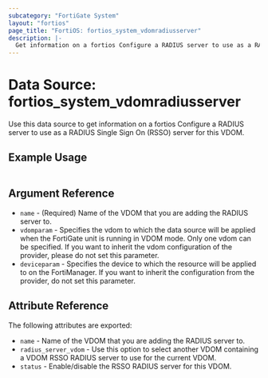 ```yaml
---
subcategory: "FortiGate System"
layout: "fortios"
page_title: "FortiOS: fortios_system_vdomradiusserver"
description: |-
  Get information on a fortios Configure a RADIUS server to use as a RADIUS Single Sign On (RSSO) server for this VDOM.
---
```


# Data Source: fortios_system_vdomradiusserver
Use this data source to get information on a fortios Configure a RADIUS server to use as a RADIUS Single Sign On (RSSO) server for this VDOM.


## Example Usage

```hcl

```

## Argument Reference

* `name` - (Required) Name of the VDOM that you are adding the RADIUS server to.
* `vdomparam` - Specifies the vdom to which the data source will be applied when the FortiGate unit is running in VDOM mode. Only one vdom can be specified. If you want to inherit the vdom configuration of the provider, please do not set this parameter.
* `deviceparam` - Specifies the device to which the resource will be applied to on the FortiManager. If you want to inherit the configuration from the provider, do not set this parameter.

## Attribute Reference

The following attributes are exported:

* `name` - Name of the VDOM that you are adding the RADIUS server to.
* `radius_server_vdom` - Use this option to select another VDOM containing a VDOM RSSO RADIUS server to use for the current VDOM.
* `status` - Enable/disable the RSSO RADIUS server for this VDOM.
